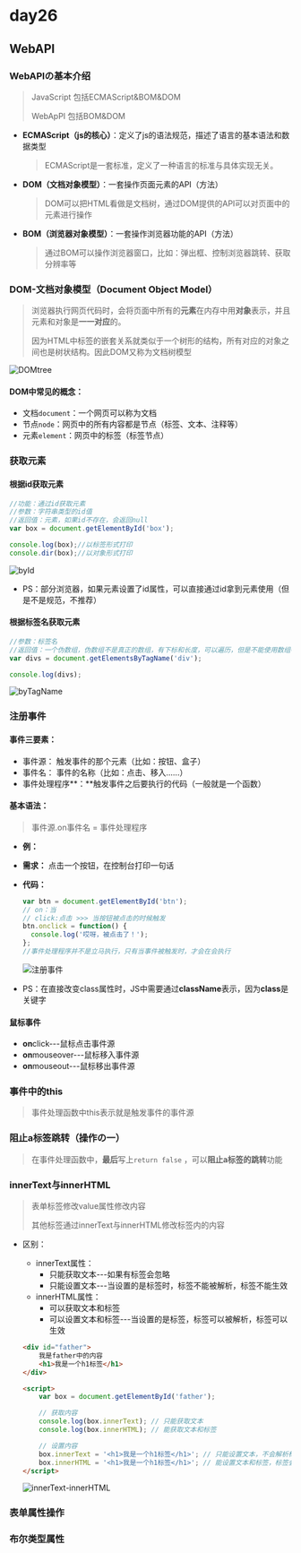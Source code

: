 # day26

## WebAPI

### WebAPIの基本介绍

> JavaScript 包括ECMAScript&BOM&DOM
>
> WebApPI 包括BOM&DOM

- **ECMAScript（js的核心）**：定义了js的语法规范，描述了语言的基本语法和数据类型

  > ECMAScript是一套标准，定义了一种语言的标准与具体实现无关。

- **DOM（文档对象模型）**：一套操作页面元素的API（方法）

  > DOM可以把HTML看做是文档树，通过DOM提供的API可以对页面中的元素进行操作

- **BOM（浏览器对象模型）**：一套操作浏览器功能的API（方法）

  > 通过BOM可以操作浏览器窗口，比如：弹出框、控制浏览器跳转、获取分辨率等 

### DOM-文档对象模型（Document Object Model）

> 浏览器执行网页代码时，会将页面中所有的**元素**在内存中用**对象**表示，并且元素和对象是**一一对应**的。
>
> 因为HTML中标签的嵌套关系就类似于一个树形的结构，所有对应的对象之间也是树状结构。因此DOM又称为文档树模型

![DOMtree](D:\1_2020Web\Note\05_WebAPI\day_26\media\DOMtree.png)



#### DOM中常见的概念：

- 文档`document`：一个网页可以称为文档
- 节点`node`：网页中的所有内容都是节点（标签、文本、注释等）
- 元素`element`：网页中的标签（标签节点）

### 获取元素

#### 根据id获取元素

```js
//功能：通过id获取元素
//参数：字符串类型的id值
//返回值：元素，如果id不存在，会返回null
var box = document.getElementById('box');

console.log(box);//以标签形式打印
console.dir(box);//以对象形式打印
```

![byId](D:\1_2020Web\Note\05_WebAPI\day_26\media\byId.jpg)

- PS：部分浏览器，如果元素设置了id属性，可以直接通过id拿到元素使用（但是不是规范，不推荐）

#### 根据标签名获取元素

```js
//参数：标签名
//返回值：一个伪数组，伪数组不是真正的数组，有下标和长度，可以遍历，但是不能使用数组特定的方法
var divs = document.getElementsByTagName('div');

console.log(divs);
```

![byTagName](D:\1_2020Web\Note\05_WebAPI\day_26\media\byTagName.jpg)

### 注册事件

#### 事件三要素：

- 事件源： 触发事件的那个元素（比如：按钮、盒子）
- 事件名： 事件的名称（比如：点击、移入......）
- 事件处理程序**：**触发事件之后要执行的代码（一般就是一个函数）

#### 基本语法：

> 事件源.on事件名 = 事件处理程序

- **例：**

- **需求：** 点击一个按钮，在控制台打印一句话

- **代码：**

  ```js
  var btn = document.getElementById('btn');
  // on：当
  // click:点击 >>> 当按钮被点击的时候触发
  btn.onclick = function() {
    console.log('哎呀，被点击了！');  
  };
  //事件处理程序并不是立马执行，只有当事件被触发时，才会在会执行
  ```

  ![注册事件](D:\1_2020Web\Note\05_WebAPI\day_26\media\注册事件.jpg)

- PS：在直接改变class属性时，JS中需要通过**className**表示，因为**class**是关键字

#### 鼠标事件

- **on**click---鼠标点击事件源
- **on**mouseover---鼠标移入事件源
- **on**mouseout---鼠标移出事件源

### 事件中的this

> 事件处理函数中this表示就是触发事件的事件源

### 阻止a标签跳转（操作の一）

> 在事件处理函数中，**最后**写上`return false` ，可以**阻止a标签的跳转**功能

### innerText与innerHTML

> 表单标签修改value属性修改内容
>
> 其他标签通过innerText与innerHTML修改标签内的内容

- 区别：
  - innerText属性：
    - 只能获取文本---如果有标签会忽略
    - 只能设置文本---当设置的是标签时，标签不能被解析，标签不能生效
  - innerHTML属性：
    - 可以获取文本和标签
    - 可以设置文本和标签---当设置的是标签，标签可以被解析，标签可以生效

  ```html
  <div id="father">
      我是father中的内容
      <h1>我是一个h1标签</h1>
  </div>
  
  <script>
      var box = document.getElementById('father');
  
      // 获取内容
      console.log(box.innerText); // 只能获取文本
      console.log(box.innerHTML); // 能获取文本和标签
  
      // 设置内容
      box.innerText = '<h1>我是一个h1标签</h1>'; // 只能设置文本，不会解析标签
      box.innerHTML = '<h1>我是一个h1标签</h1>'; // 能设置文本和标签，标签会被解析
  </script>
  ```

  ![innerText-innerHTML](D:\1_2020Web\Note\05_WebAPI\day_26\media\innerText-innerHTML.jpg)

### 表单属性操作

### 布尔类型属性



